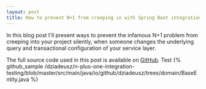 ```yaml
---
layout: post
title: How to prevent N+1 from creeping in with Spring Boot integration testing
---
```


In this blog post I'll present ways to prevent the infamous N+1 problem from creeping into your project silently, when someone changes the underlying query and transactional configuration of your service layer. 

The full source code used in this post is available on [GitHub](https://github.com/dziadeusz/n-plus-one-integration-testing).
Test
{% github_sample /dziadeusz/n-plus-one-integration-testing/blob/master/src/main/java/io/github/dziadeusz/trees/domain/BaseEntity.java %}
